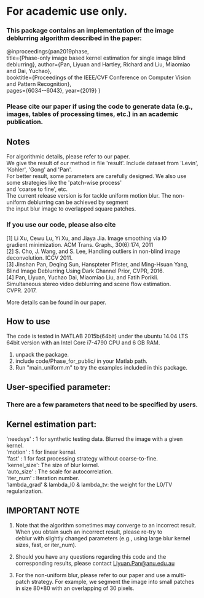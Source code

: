 # For academic use only.
### This package contains an implementation of the image deblurring algorithm described in the paper: 

@inproceedings{pan2019phase,  
  title={Phase-only image based kernel estimation for single image blind deblurring}, 
  author={Pan, Liyuan and Hartley, Richard and Liu, Miaomiao and Dai, Yuchao},  
  booktitle={Proceedings of the IEEE/CVF Conference on Computer Vision and Pattern Recognition},  
  pages={6034--6043}, 
  year={2019} 
} 

### Please cite our paper if using the code to generate data (e.g., images, tables of processing times, etc.) in an academic publication.

Notes 
----------------
For algorithmic details, please refer to our paper.     
We give the result of our method in file 'result'. Include dataset from 'Levin', 'Kohler', 'Gong' and 'Pan'.    
For better result, some parameters are carefully designed. We also use some strategies like the 'patch-wise process'        
and 'coarse to fine', etc.    
The current release version is for tackle uniform motion blur. The non-uniform deblurring can be achieved by segment      
the input blur image to overlapped square patches.    

### If you use our code, please also cite 
  [1] Li Xu, Cewu Lu, Yi Xu, and Jiaya Jia. Image smoothing via l0      
      gradient minimization. ACM Trans. Graph., 30(6):174, 2011     
  [2] S. Cho, J. Wang, and S. Lee, Handling outliers in non-blind image         
      deconvolution. ICCV 2011.       
  [3] Jinshan Pan, Deqing Sun, Hanspteter Pfister, and Ming-Hsuan Yang,       
      Blind Image Deblurring Using Dark Channel Prior, CVPR, 2016.        
  [4] Pan, Liyuan,  Yuchao Dai, Miaomiao Liu, and Fatih Porikli.        
      Simultaneous stereo video deblurring and scene flow estimation.          
      CVPR. 2017.     
      
More details can be found in our paper.  

How to use
----------------
The code is tested in MATLAB 2015b(64bit) under the ubuntu 14.04 LTS 64bit version with an Intel Core i7-4790 CPU and 6 GB RAM.

1. unpack the package.      
2. include code/Phase_for_public/ in your Matlab path.      
3. Run "main_uniform.m" to try the examples included in this package.     

User-specified parameter:
----------------
### There are a few parameters that need to be specified by users.
 
Kernel estimation part:
---------------
'needsys'    :   1 for synthetic testing data. Blurred the image with a given kernel.     
'motion'     :   1 for linear kernal.       
'fast'       :   1 for fast processing strategy without coarse-to-fine.       
'kernel_size':   The size of blur kernel.       
'auto_size'  :   The scale for autocorrelation.           
'iter_num'   :   Iteration number.          
'lambda_grad' & lambda_l0 & lambda_tv: the weight for the L0/TV regularization.         

IMPORTANT NOTE 
----------------
1. Note that the algorithm sometimes may converge to an incorrect result. When you obtain such an incorrect result, please re-try to  
deblur with slightly changed parameters (e.g., using large blur kernel sizes, fast, or iter_num).  

2. Should you have any questions regarding this code and the corresponding results, please contact Liyuan.Pan@anu.edu.au

3. For the non-uniform blur, please refer to our paper and use a multi-patch strategy.
For example, we segment the image into small patches in size 80*80 with an overlapping of 30 pixels.
